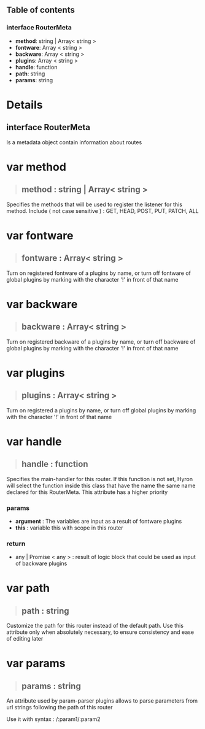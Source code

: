 ## **Table of contents**

### interface **RouterMeta**

-   **method**: string | Array< string >
-   **fontware**: Array < string >
-   **backware**: Array < string >
-   **plugins**: Array < string >
-   **handle**: function
-   **path**: string
-   **params**: string

# **Details**


## interface **RouterMeta**

Is a metadata object contain information about routes

# var method

> ## **method** : string | Array< string >

Specifies the methods that will be used to register the listener for this method. Include ( not case sensitive ) : GET, HEAD, POST, PUT, PATCH, ALL

# var fontware

> ## **fontware** : Array< string >

Turn on registered fontware of a plugins by name, or turn off fontware of global plugins by marking with the character '!' in front of that name

# var backware

> ## **backware** : Array< string >

Turn on registered backware of a plugins by name, or turn off backware of global plugins by marking with the character '!' in front of that name

# var plugins

> ## **plugins** : Array< string >

Turn on registered a plugins by name, or turn off global plugins by marking with the character '!' in front of that name

# var handle

> ## **handle** : function

Specifies the main-handler for this router. If this function is not set, Hyron will select the function inside this class that have the name the same name declared for this RouterMeta. This attribute has a higher priority

### **params**

- **argument** : The variables are input as a result of fontware plugins
- **this** : variable this with scope in this router

### **return**

- any | Promise < any > : result of logic block that could be used as input of backware plugins

# var path

> ## **path** : string

Customize the path for this router instead of the default path. Use this attribute only when absolutely necessary, to ensure consistency and ease of editing later

# var params

> ## **params** : string

An attribute used by param-parser plugins allows to parse parameters from url strings following the path of this router

Use it with syntax : /:param1/:param2